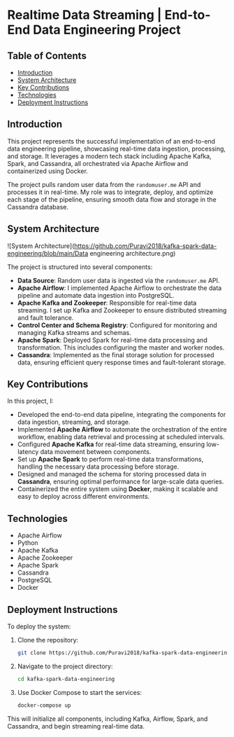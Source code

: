 
# Realtime Data Streaming | End-to-End Data Engineering Project

## Table of Contents
- [Introduction](#introduction)
- [System Architecture](#system-architecture)
- [Key Contributions](#key-contributions)
- [Technologies](#technologies)
- [Deployment Instructions](#deployment-instructions)

## Introduction

This project represents the successful implementation of an end-to-end data engineering pipeline, showcasing real-time data ingestion, processing, and storage. It leverages a modern tech stack including Apache Kafka, Spark, and Cassandra, all orchestrated via Apache Airflow and containerized using Docker. 

The project pulls random user data from the `randomuser.me` API and processes it in real-time. My role was to integrate, deploy, and optimize each stage of the pipeline, ensuring smooth data flow and storage in the Cassandra database.

## System Architecture

![System Architecture](https://github.com/Puravi2018/kafka-spark-data-engineering/blob/main/Data engineering architecture.png)

The project is structured into several components:

- **Data Source**: Random user data is ingested via the `randomuser.me` API.
- **Apache Airflow**: I implemented Apache Airflow to orchestrate the data pipeline and automate data ingestion into PostgreSQL.
- **Apache Kafka and Zookeeper**: Responsible for real-time data streaming. I set up Kafka and Zookeeper to ensure distributed streaming and fault tolerance.
- **Control Center and Schema Registry**: Configured for monitoring and managing Kafka streams and schemas.
- **Apache Spark**: Deployed Spark for real-time data processing and transformation. This includes configuring the master and worker nodes.
- **Cassandra**: Implemented as the final storage solution for processed data, ensuring efficient query response times and fault-tolerant storage.

## Key Contributions

In this project, I:

- Developed the end-to-end data pipeline, integrating the components for data ingestion, streaming, and storage.
- Implemented **Apache Airflow** to automate the orchestration of the entire workflow, enabling data retrieval and processing at scheduled intervals.
- Configured **Apache Kafka** for real-time data streaming, ensuring low-latency data movement between components.
- Set up **Apache Spark** to perform real-time data transformations, handling the necessary data processing before storage.
- Designed and managed the schema for storing processed data in **Cassandra**, ensuring optimal performance for large-scale data queries.
- Containerized the entire system using **Docker**, making it scalable and easy to deploy across different environments.

## Technologies

- Apache Airflow
- Python
- Apache Kafka
- Apache Zookeeper
- Apache Spark
- Cassandra
- PostgreSQL
- Docker

## Deployment Instructions

To deploy the system:

1. Clone the repository:
    ```bash
    git clone https://github.com/Puravi2018/kafka-spark-data-engineering.git
    ```

2. Navigate to the project directory:
    ```bash
    cd kafka-spark-data-engineering
    ```

3. Use Docker Compose to start the services:
    ```bash
    docker-compose up
    ```

This will initialize all components, including Kafka, Airflow, Spark, and Cassandra, and begin streaming real-time data.
